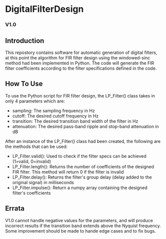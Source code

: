 # DigitalFilterDesign
### V1.0

## Introduction
This repostory contains software for automatic generation of digital filters, at this point
the algorithm for FIR filter design using the windowed-sinc method had been implemented 
in Python. The code will generate the FIR filter coefficients according to the filter specifications
defined in the code.

## How To Use
To use the Python script for FIR filter design, the LP_Filter() class takes in only 4 parameters which are:
* sampling: The sampling frequency in Hz
* cutoff: The desired cutoff frequency in Hz
* transition: The desired transition band width of the filter in Hz
* attenuation: The desired pass-band ripple and stop-band attenuation in dB

After an instance of the LP_Filter() class had been created, the following are the methods that can be used:
* LP_Filter.valid(): Used to check if the filter specs can be achieved (1=valid, 0=invalid)
* LP_Filter.length(): Returns the number of coefficients of the designed FIR filter. This method will return 0
if the filter is invalid
* LP_Filter.delay(): Returns the filter's group delay (delay added to the original signal) in milliseconds
* LP_Filter.impulse(): Return a numpy array containing the designed filter's coefficients

## Errata
V1.0 cannot handle negative values for the parameters, and will produce incorrect results if the transition
band extends above the Nyquist frequency.
Some improvement should be made to hande edge cases and to fix bugs.
